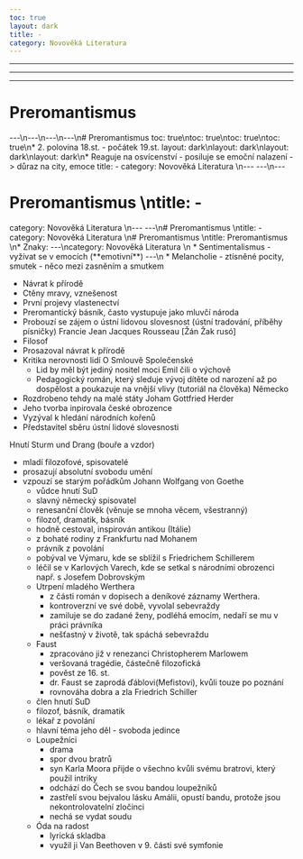 ```yaml
---
toc: true
layout: dark
title: -
category: Novověká Literatura 
---
```

---
---
---
# Preromantismus 
---\n---\n---\n---\n# Preromantismus
toc: true\ntoc: true\ntoc: true\ntoc: true\n* 2\. polovina 18.st. - počátek 19.st.
layout: dark\nlayout: dark\nlayout: dark\nlayout: dark\n* Reaguje na osvícenství - posiluje se emoční nalazení -> důraz na city, emoce
title: -
category: Novověká Literatura \n---
---\n---
# Preromantismus \ntitle: -
category: Novověká Literatura \n---
---\n# Preromantismus \ntitle: -
category: Novověká Literatura \n# Preromantismus \ntitle: Preromantismus \n* Znaky:
---\ncategory: Novověká Literatura \n  * Sentimentalismus -  vyžívat se v emocích (\*\*emotivní\*\*)
---\n  * Melancholie - ztísněné pocity, smutek - něco mezi zasněním a smutkem
  * Návrat k přírodě
  * Ctěny mravy, vznešenost
  * První projevy vlastenectví
* Preromantický básník, často vystupuje jako mluvčí národa
* Probouzí se zájem o ústní lidovou slovesnost (ústní tradování, příběhy písničky)
Francie
Jean Jacques Rousseau [Žán Žak rusó]
* Filosof
* Prosazoval návrat k přírodě
* Kritika nerovnosti lidí
O Smlouvě Společenské
  * Lid by měl být jediný nositel moci
Emil čili o výchově
  * Pedagogický román, který sleduje vývoj dítěte od narození až po dospělost a poukazuje na vnější vlivy (tutoriál na člověka)
Německo
* Rozdrobeno tehdy na malé státy
Joham Gottfried Herder
* Jeho tvorba inpirovala české obrozence
* Vyzýval k hledání národních kořenů
* Představitel sběru ústní lidové slovesnosti

Hnutí Sturm und Drang (bouře a vzdor)
* mladí filozofové, spisovatelé
* prosazují absolutní svobodu umění
* vzpouzí se starým pořádkům
Johann Wolfgang von Goethe
  * vůdce hnutí SuD
  * slavný německý spisovatel
  * renesanční člověk (věnuje se mnoha věcem, všestranný)
  * filozof, dramatik, básník
  * hodně cestoval, inspirován antikou (Itálie)
  * z bohaté rodiny z Frankfurtu nad Mohanem
  * právník z povolání
  * pobýval ve Výmaru, kde se sblížil s Friedrichem Schillerem
  * léčil se v Karlových Varech, kde se setkal s národními obrozenci např. s Josefem Dobrovským
  * Utrpení mladého Werthera
      * z části román v dopisech a deníkové záznamy Werthera.
      * kontroverzní ve své době, vyvolal sebevraždy
      * zamiluje se do zadané ženy, podléhá emocím, nedaří se mu v práci právníka
      * nešťastný v životě, tak spáchá sebevraždu
  * Faust
      * zpracováno již v renezanci Christopherem Marlowem
      * veršovaná tragédie, částečně filozofická
      * pověst ze 16. st.
      * dr. Faust se zaprodá ďáblovi(Mefistovi), kvůli touze po poznání
      * rovnováha dobra a zla
Friedrich Schiller
  * člen hnutí SuD
  * filozof, básník, dramatik
  * lékař z povolání
  * hlavní téma jeho děl - svoboda jedince
  * Loupežníci
      * drama
      * spor dvou bratrů
      * syn Karla Moora přijde o všechno kvůli svému bratrovi, který použil intriky
      * odchází do Čech se svou bandou loupežníků
      * zastřelí svou bejvalou lásku Amálii, opustí bandu, protože jsou nekontrolovatelní zločinci
      * nechá se vydat soudu
  * Óda na radost
      * lyrická skladba
      * využil ji Van Beethoven v 9. části své symfonie
